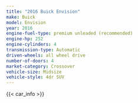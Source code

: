 ```yaml
---
title: "2016 Buick Envision"
make: Buick
model: Envision
year: 2016
engine-fuel-type: premium unleaded (recommended)
engine-hp: 252
engine-cylinders: 4
transmission-type: Automatic
driven-wheels: all wheel drive
number-of-doors: 4
market-category: Crossover
vehicle-size: Midsize
vehicle-style: 4dr SUV
---
```


{{< car_info >}}
